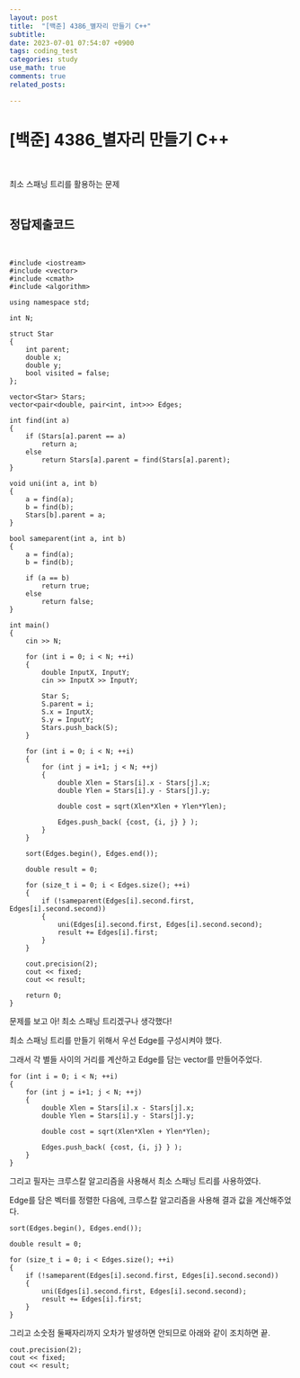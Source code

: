 ```yaml
---
layout: post
title:  "[백준] 4386_별자리 만들기 C++"
subtitle:   
date: 2023-07-01 07:54:07 +0900
tags: coding_test
categories: study
use_math: true
comments: true
related_posts:

---
```


# [백준] 4386_별자리 만들기 C++<br/>
<br/>

최소 스패닝 트리를 활용하는 문제<br/>
<br/>

## 정답제출코드<br/>
<Br/>

```
#include <iostream>
#include <vector>
#include <cmath>
#include <algorithm>

using namespace std;

int N;

struct Star
{
    int parent;
    double x;
    double y;
    bool visited = false;
};

vector<Star> Stars;
vector<pair<double, pair<int, int>>> Edges;

int find(int a)
{
	if (Stars[a].parent == a)
        return a;
	else 
        return Stars[a].parent = find(Stars[a].parent); 
}

void uni(int a, int b)
{
	a = find(a); 
	b = find(b); 
	Stars[b].parent = a; 
}

bool sameparent(int a, int b)
{
	a = find(a); 
	b = find(b);

	if (a == b)
        return true;
	else
        return false; 
}

int main()
{
    cin >> N;

    for (int i = 0; i < N; ++i)
    {
        double InputX, InputY;
        cin >> InputX >> InputY;

        Star S;
        S.parent = i;
        S.x = InputX;
        S.y = InputY;
        Stars.push_back(S);
    }

    for (int i = 0; i < N; ++i)
    {
        for (int j = i+1; j < N; ++j)
        {
            double Xlen = Stars[i].x - Stars[j].x;
            double Ylen = Stars[i].y - Stars[j].y;

            double cost = sqrt(Xlen*Xlen + Ylen*Ylen);
            
            Edges.push_back( {cost, {i, j} } );
        }
    }

    sort(Edges.begin(), Edges.end());

    double result = 0;

    for (size_t i = 0; i < Edges.size(); ++i)
    {
        if (!sameparent(Edges[i].second.first, Edges[i].second.second))
        {
            uni(Edges[i].second.first, Edges[i].second.second);
            result += Edges[i].first;
        }
    }

    cout.precision(2);
    cout << fixed;
    cout << result;

    return 0;
}
```

문제를 보고 아! 최소 스패닝 트리겠구나 생각했다!<br/>

최소 스패닝 트리를 만들기 위해서 우선 Edge를 구성시켜야 했다.<br/>

그래서 각 별들 사이의 거리를 계산하고 Edge를 담는 vector를 만들어주었다.<br/>

```
for (int i = 0; i < N; ++i)
{
    for (int j = i+1; j < N; ++j)
    {
        double Xlen = Stars[i].x - Stars[j].x;
        double Ylen = Stars[i].y - Stars[j].y;

        double cost = sqrt(Xlen*Xlen + Ylen*Ylen);
        
        Edges.push_back( {cost, {i, j} } );
    }
}
```

그리고 필자는 크루스칼 알고리즘을 사용해서 최소 스패닝 트리를 사용하였다.<br/>

Edge를 담은 벡터를 정렬한 다음에, 크루스칼 알고리즘을 사용해 결과 값을 계산해주었다.<br/>

```
sort(Edges.begin(), Edges.end());

double result = 0;

for (size_t i = 0; i < Edges.size(); ++i)
{
    if (!sameparent(Edges[i].second.first, Edges[i].second.second))
    {
        uni(Edges[i].second.first, Edges[i].second.second);
        result += Edges[i].first;
    }
}
```

그리고 소숫점 둘째자리까지 오차가 발생하면 안되므로 아래와 같이 조치하면 끝.<br/>

```
cout.precision(2);
cout << fixed;
cout << result;
```
